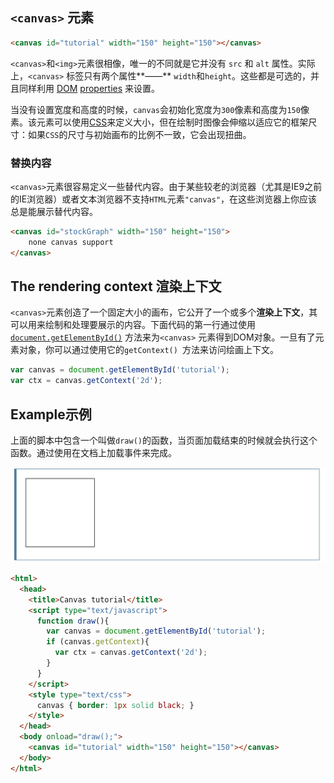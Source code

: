 ##  `<canvas>` 元素

```html
<canvas id="tutorial" width="150" height="150"></canvas>
```

`<canvas>`和`<img>`元素很相像，唯一的不同就是它并没有 `src` 和 `alt` 属性。实际上，`<canvas>` 标签只有两个属性**——** `width`和`height`。这些都是可选的，并且同样利用 [DOM](https://developer.mozilla.org/en-US/docs/Glossary/DOM) [properties](https://developer.mozilla.org/zh-CN/docs/Web/API/HTMLCanvasElement) 来设置。

当没有设置宽度和高度的时候，`canvas`会初始化宽度为`300`像素和高度为`150`像素。该元素可以使用[CSS](https://developer.mozilla.org/en-US/docs/Glossary/CSS)来定义大小，但在绘制时图像会伸缩以适应它的框架尺寸：如果`CSS`的尺寸与初始画布的比例不一致，它会出现扭曲。

### 替换内容

`<canvas>`元素很容易定义一些替代内容。由于某些较老的浏览器（尤其是IE9之前的IE浏览器）或者文本浏览器不支持`HTML`元素`"canvas"`，在这些浏览器上你应该总是能展示替代内容。

```html
<canvas id="stockGraph" width="150" height="150">
	none canvas support
</canvas>
```

## The rendering context  渲染上下文

`<canvas>`元素创造了一个固定大小的画布，它公开了一个或多个**渲染上下文**，其可以用来绘制和处理要展示的内容。下面代码的第一行通过使用 [`document.getElementById()`](https://developer.mozilla.org/zh-CN/docs/Web/API/Document/getElementById) 方法来为`<canvas>` 元素得到DOM对象。一旦有了元素对象，你可以通过使用它的`getContext() `方法来访问绘画上下文。

```js
var canvas = document.getElementById('tutorial');
var ctx = canvas.getContext('2d');
```

## Example示例

上面的脚本中包含一个叫做`draw()`的函数，当页面加载结束的时候就会执行这个函数。通过使用在文档上加载事件来完成。

![image-20200704141041492](assets/image-20200704141041492.png)

```html
<html>
  <head>
    <title>Canvas tutorial</title>
    <script type="text/javascript">
      function draw(){
        var canvas = document.getElementById('tutorial');
        if (canvas.getContext){
          var ctx = canvas.getContext('2d');
        }
      }
    </script>
    <style type="text/css">
      canvas { border: 1px solid black; }
    </style>
  </head>
  <body onload="draw();">
    <canvas id="tutorial" width="150" height="150"></canvas>
  </body>
</html>
```

